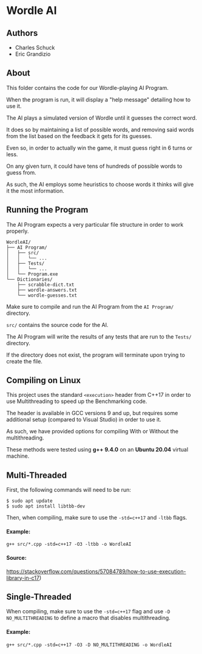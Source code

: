# Wordle AI

## Authors
* Charles Schuck
* Eric Grandizio

## About

This folder contains the code for our Wordle-playing AI Program.

When the program is run, it will display a "help message" detailing how to use it.

The AI plays a simulated version of Wordle until it guesses the correct word.

It does so by maintaining a list of possible words, and removing said words from the list based on the feedback it gets for its guesses.

Even so, in order to actually win the game, it must guess right in 6 turns or less.

On any given turn, it could have tens of hundreds of possible words to guess from.

As such, the AI employs some heuristics to choose words it thinks will give it the most information.

## Running the Program

The AI Program expects a very particular file structure in order to work properly.
```
WordleAI/
├── AI Program/
│   ├── src/
│   │   └── ...
│   ├── Tests/
│   │   └── ...
│   └── Program.exe
└── Dictionaries/
    ├── scrabble-dict.txt
    ├── wordle-answers.txt
    └── wordle-guesses.txt
```
Make sure to compile and run the AI Program from the `AI Program/` directory.

`src/` contains the source code for the AI.

The AI Program will write the results of any tests that are run to the `Tests/` directory.

If the directory does not exist, the program will terminate upon trying to create the file.

## Compiling on Linux

This project uses the standard `<execution>` header from C++17 in order to use Multithreading to speed up the Benchmarking code.

The header is available in GCC versions 9 and up, but requires some additional setup (compared to Visual Studio) in order to use it.

As such, we have provided options for compiling With or Without the multithreading.

These methods were tested using **g++ 9.4.0** on an **Ubuntu 20.04** virtual machine.

## Multi-Threaded

First, the following commands will need to be run:
```
$ sudo apt update
$ sudo apt install libtbb-dev
```

Then, when compiling, make sure to use the `-std=c++17` and `-ltbb` flags.

#### Example:
```
g++ src/*.cpp -std=c++17 -O3 -ltbb -o WordleAI
```
#### Source:
https://stackoverflow.com/questions/57084789/how-to-use-execution-library-in-c17)

## Single-Threaded

When compiling, make sure to use the `-std=c++17` flag and use `-D NO_MULTITHREADING` to define a macro that disables multithreading.

#### Example:
```
g++ src/*.cpp -std=c++17 -O3 -D NO_MULTITHREADING -o WordleAI
```
